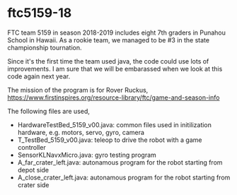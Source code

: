 # ftc5159-18

FTC team 5159 in season 2018-2019 includes eight 7th graders in Punahou School in Hawaii.  As a rookie team, we managed to be #3 in the state championship tournation.

Since it's the first time the team used java, the code could use lots of improvements.  I am sure that we will be embarassed when we look at this code again next year.

The mission of the program is for Rover Ruckus, https://www.firstinspires.org/resource-library/ftc/game-and-season-info

The following files are used,

 * HardwareTestBed_5159_v00.java: common files used in initilization hardware, e.g. motors, servo, gyro, camera
 * T_TestBed_5159_v00.java: teleop to drive the robot with a game controller
 * SensorKLNavxMicro.java: gyro testing program
 * A_far_crater_left.java: autonamous program for the robot starting from depot side
 * A_close_crater_left.java: autonamous program for the robot starting from crater side
